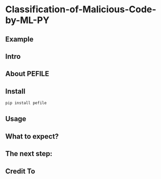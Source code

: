 # Classification-of-Malicious-Code-by-ML-PY


## Example


## Intro


## About PEFILE


## Install
````python
pip install pefile
```````````````````````

## Usage


## What to expect?


## The next step:


## Credit To
